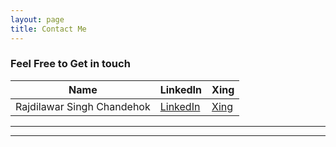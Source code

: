 ```yaml
---
layout: page
title: Contact Me
---
```




### Feel Free to Get in touch


<table>
  <thead>
    <tr>
      <th>Name</th>
      <th>LinkedIn</th>
      <th>Xing</th>
    </tr>
  </thead>
  <tbody>
    <tr>
      <td>Rajdilawar Singh Chandehok</td>
      <td><a href="https://www.linkedin.com/in/rajdilawar/">
    <div style="height:100%;width:100%">
      LinkedIn
    </div>
  </a></td>
      <td><a href="https://login.xing.com/">
    <div style="height:100%;width:100%">
      Xing
    </div>
  </a></td>
    </tr>
  </tbody>
</table>



-----

[1]: http://www.github.com/rajdilawar
[2]: https://www.linkedin.com/in/rajdilawar
[3]: https://www.linkedin.com/in/rajdilawar
[4]:https://www.xing.com/profile/RajdilawarSingh_Chandehok/cv


---

